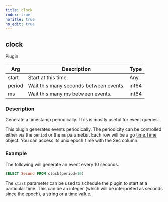 ```yaml
---
title: clock
index: true
noTitle: true
no_edit: true
---
```




<div class="vql_item"></div>


## clock
<span class='vql_type pull-right page-header'>Plugin</span>



<div class="vqlargs"></div>

Arg | Description | Type
----|-------------|-----
start|Start at this time.|Any
period|Wait this many seconds between events.|int64
ms|Wait this many ms between events.|int64

### Description

Generate a timestamp periodically. This is mostly useful for event
queries.

This plugin generates events periodically. The periodicity can be
controlled either via the `period` or the `ms` parameter. Each row
will be a go [time.Time](https://golang.org/pkg/time/#Time)
object. You can access its unix epoch time with the Sec column.

### Example

The following will generate an event every 10 seconds.

```sql
SELECT Second FROM clock(period=10)
```

The `start` parameter can be used to schedule the plugin to start
at a particular time. This can be an integer (which will be
interpreted as seconds since the epoch), a string or a time value.


